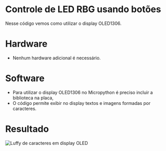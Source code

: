 # Controle de LED RBG usando botões
Nesse código vemos como utilizar o display OLED1306.

# Hardware
- Nenhum hardware adicional é necessário.

# Software
- Para utilizar o display OLED1306 no Micropython é preciso incluir a biblioteca na placa,
- O código permite exibir no display textos e imagens formadas por caracteres.

# Resultado
![Luffy de caracteres em display OLED](https://github.com/sthefaniafs/Franzininho-WiFI-LAB01-Micropython/assets/71049340/8ad174b7-2f2a-4e24-986d-d5354945314e)
